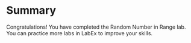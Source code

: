 # Summary

Congratulations! You have completed the Random Number in Range lab. You can practice more labs in LabEx to improve your skills.
